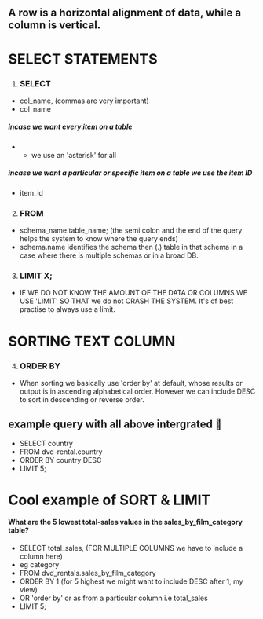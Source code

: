 ## A row is a horizontal alignment of data, while a column is vertical.
# SELECT STATEMENTS
1. ### SELECT
- col_name, (commas are very important)
- col_name

##### incase we want every item on a table
- * we use an 'asterisk' for all
##### incase we want a particular or specific item on a table we use the item ID
- item_id

2. ### FROM 
- schema_name.table_name; (the semi colon and the end of the query helps the system to know where the query ends)
- schema.name identifies the schema then (.) table in that schema in a case where there is multiple schemas or in a broad DB.

3. ### LIMIT X; 
- IF WE DO NOT KNOW THE AMOUNT OF THE DATA OR COLUMNS WE USE 'LIMIT' SO THAT we do not CRASH THE SYSTEM. It's of best practise to always use a limit.

# SORTING TEXT COLUMN
4. ### ORDER BY
- When sorting we basically use 'order by' at default, whose results or output is in ascending alphabetical order. However we can include DESC to sort in descending or reverse order.

## example query with all above intergrated 📧
- SELECT country
- FROM dvd-rental.country
- ORDER BY country DESC
- LIMIT 5;

# Cool example of SORT & LIMIT
#### What are the 5 lowest total-sales values in the sales_by_film_category table?
- SELECT total_sales,  (FOR MULTIPLE COLUMNS we have to include a column here)
- eg category
- FROM dvd_rentals.sales_by_film_category
- ORDER BY 1   (for 5 highest we might want to include DESC after 1, my view)
- OR 'order by' or as from a particular column i.e total_sales
- LIMIT 5;
